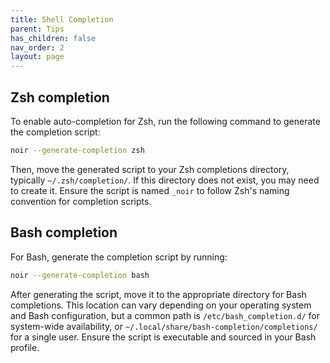 ```yaml
---
title: Shell Completion
parent: Tips
has_children: false
nav_order: 2
layout: page
---
```


## Zsh completion

To enable auto-completion for Zsh, run the following command to generate the completion script:

```bash
noir --generate-completion zsh
```

Then, move the generated script to your Zsh completions directory, typically `~/.zsh/completion/`. If this directory does not exist, you may need to create it. Ensure the script is named `_noir` to follow Zsh's naming convention for completion scripts.

## Bash completion

For Bash, generate the completion script by running:

```bash
noir --generate-completion bash
```

After generating the script, move it to the appropriate directory for Bash completions. This location can vary depending on your operating system and Bash configuration, but a common path is `/etc/bash_completion.d/` for system-wide availability, or `~/.local/share/bash-completion/completions/` for a single user. Ensure the script is executable and sourced in your Bash profile.